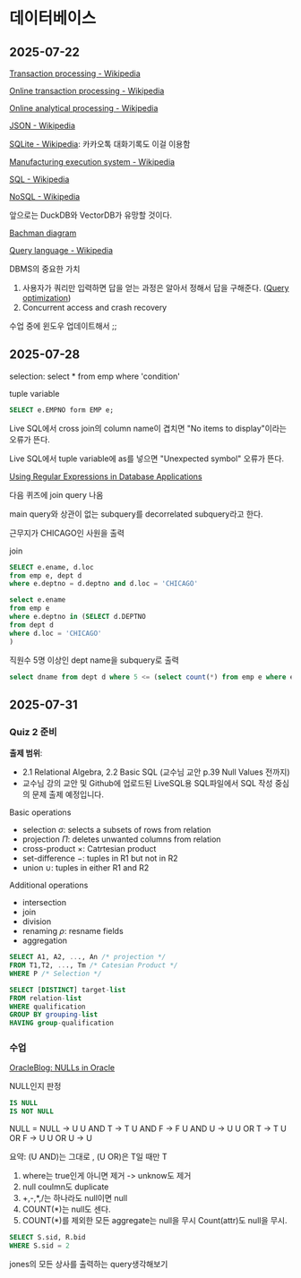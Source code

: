 # 데이터베이스

## 2025-07-22

[Transaction processing - Wikipedia](https://en.wikipedia.org/wiki/Transaction_processing)

[Online transaction processing - Wikipedia](https://en.wikipedia.org/wiki/Online_transaction_processing)

[Online analytical processing - Wikipedia](https://en.wikipedia.org/wiki/Online_analytical_processing)

[JSON - Wikipedia](https://en.wikipedia.org/wiki/JSON)

[SQLite - Wikipedia](https://en.wikipedia.org/wiki/SQLite): 카카오톡 대화기록도 이걸 이용함

[Manufacturing execution system - Wikipedia](https://en.wikipedia.org/wiki/Manufacturing_execution_system)

[SQL - Wikipedia](https://en.wikipedia.org/wiki/SQL)

[NoSQL - Wikipedia](https://en.wikipedia.org/wiki/NoSQL)

앞으로는 DuckDB와 VectorDB가 유망할 것이다.

[Bachman diagram](https://en.wikipedia.org/wiki/Data_structure_diagram#Bachman_diagram)

[Query language - Wikipedia](https://en.wikipedia.org/wiki/Query_language)

DBMS의 중요한 가치
1. 사용자가 쿼리만 입력하면 답을 얻는 과정은 알아서 정해서 답을 구해준다. ([Query optimization](https://en.wikipedia.org/wiki/Query_optimization))
2. Concurrent access and crash recovery

수업 중에 윈도우 업데이트해서 ;;

## 2025-07-28

selection: select \* from emp where 'condition'

tuple variable
```sql
SELECT e.EMPNO form EMP e;
```

Live SQL에서 cross join의 column name이 겹치면 "No items to display"이라는 오류가 뜬다.

Live SQL에서 tuple variable에 as를 넣으면 "Unexpected symbol" 오류가 뜬다.

[Using Regular Expressions in Database Applications](https://docs.oracle.com/database/121/ADFNS/adfns_regexp.htm#ADFNS1003)

다음 퀴즈에 join query 나옴

main query와 상관이 없는 subquery를 decorrelated subquery라고 한다.

근무지가 CHICAGO인 사원을 출력

join
```sql
SELECT e.ename, d.loc
from emp e, dept d
where e.deptno = d.deptno and d.loc = 'CHICAGO'
```

```sql
select e.ename
from emp e
where e.deptno in (SELECT d.DEPTNO
from dept d
where d.loc = 'CHICAGO'
)
```

직원수 5명 이상인 dept name을 subquery로 출력
```sql
select dname from dept d where 5 <= (select count(*) from emp e where e.deptno = d.deptno)
```

## 2025-07-31

### Quiz 2 준비

**출제 범위**:
- 2.1 Relational Algebra, 2.2 Basic SQL (교수님 교안 p.39 Null Values 전까지)
- 교수님 강의 교안 및 Github에 업로드된 LiveSQL용 SQL파일에서 SQL 작성 중심의 문제 출제 예정입니다.

Basic operations
- selection ${ \sigma }$: selects a subsets of rows from relation
- projection ${ \Pi }$: deletes unwanted columns from relation
- cross-product ${ \times }$: Catrtesian product
- set-difference ${ - }$: tuples in R1 but not in R2
- union ${ \cup }$: tuples in either R1 and R2

Additional operations
- intersection
- join
- division
- renaming ${ \rho }$: resname fields
- aggregation

```sql
SELECT A1, A2, ..., An /* projection */
FROM T1,T2, ..., Tm /* Catesian Product */
WHERE P /* Selection */
```

```sql
SELECT [DISTINCT] target-list
FROM relation-list
WHERE qualification
GROUP BY grouping-list
HAVING group-qualification
```

### 수업

[OracleBlog: NULLs in Oracle](https://thinkoracle.blogspot.com/2005/06/nulls-in-oracle.html)

NULL인지 판정
```sql
IS NULL
IS NOT NULL
```

NULL = NULL -> U
U AND T -> T
U AND F -> F
U AND U -> U
U OR T -> T
U OR F -> U
U OR U -> U

요약: (U AND)는 그대로 , (U OR)은 T일 때만 T

1. where는 true인게 아니면 제거 -> unknow도 제거
2. null coulmn도 duplicate
3. +,-,\*,/는 하나라도 null이면 null
4. COUNT(\*)는 null도 센다.
5. COUNT(\*)를 제외한 모든 aggregate는 null을 무시 Count(attr)도 null을 무시.

```sql
SELECT S.sid, R.bid
WHERE S.sid = 2
```
 jones의 모든 상사를 출력하는 query생각해보기